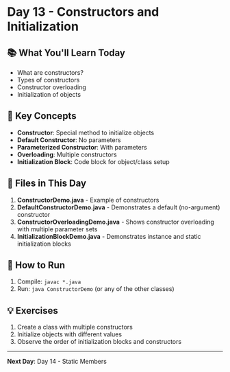 # Day 13 - Constructors and Initialization

## 📚 What You'll Learn Today

- What are constructors?
- Types of constructors
- Constructor overloading
- Initialization of objects

## 🎯 Key Concepts

- **Constructor**: Special method to initialize objects
- **Default Constructor**: No parameters
- **Parameterized Constructor**: With parameters
- **Overloading**: Multiple constructors
- **Initialization Block**: Code block for object/class setup

## 📁 Files in This Day

1. **ConstructorDemo.java** - Example of constructors
2. **DefaultConstructorDemo.java** - Demonstrates a default (no-argument) constructor
3. **ConstructorOverloadingDemo.java** - Shows constructor overloading with multiple parameter sets
4. **InitializationBlockDemo.java** - Demonstrates instance and static initialization blocks

## 🚀 How to Run

1. Compile: `javac *.java`
2. Run: `java ConstructorDemo` (or any of the other classes)

## 💡 Exercises

1. Create a class with multiple constructors
2. Initialize objects with different values
3. Observe the order of initialization blocks and constructors

---

**Next Day**: Day 14 - Static Members 